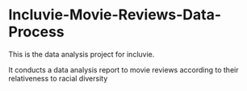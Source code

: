 # Incluvie-Movie-Reviews-Data-Process
This is the data analysis project for incluvie.

It conducts a data analysis report to movie reviews according to their relativeness to racial diversity
